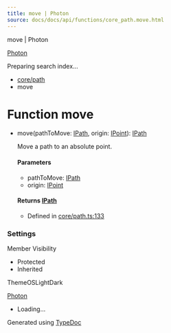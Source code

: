 ```yaml
---
title: move | Photon
source: docs/docs/api/functions/core_path.move.html
---
```


move | Photon

[Photon](../index.html)




Preparing search index...

* [core/path](../modules/core_path.html)
* move

# Function move

* move(pathToMove: [IPath](../interfaces/core_schema.IPath.html), origin: [IPoint](../interfaces/core_schema.IPoint.html)): [IPath](../interfaces/core_schema.IPath.html)

  Move a path to an absolute point.

  #### Parameters

  + pathToMove: [IPath](../interfaces/core_schema.IPath.html)
  + origin: [IPoint](../interfaces/core_schema.IPoint.html)

  #### Returns [IPath](../interfaces/core_schema.IPath.html)

  + Defined in [core/path.ts:133](https://github.com/mwhite454/photon/blob/main/packages/photon/src/core/path.ts#L133)

### Settings

Member Visibility

* Protected
* Inherited

ThemeOSLightDark

[Photon](../index.html)

* Loading...

Generated using [TypeDoc](https://typedoc.org/)
